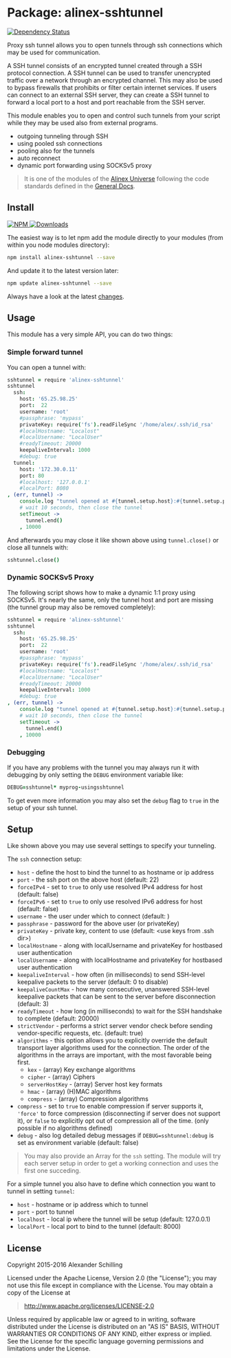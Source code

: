 Package: alinex-sshtunnel
=================================================

[![Dependency Status](https://gemnasium.com/alinex/node-sshtunnel.png)](https://gemnasium.com/alinex/node-sshtunnel)

Proxy ssh tunnel allows you to open tunnels through ssh connections which may be
used for communication.

A SSH tunnel consists of an encrypted tunnel created through a SSH protocol
connection. A SSH tunnel can be used to transfer unencrypted traffic over a
network through an encrypted channel. This may also be used to bypass firewalls
that prohibits or filter certain internet services.
If users can connect to an external SSH server, they can create a SSH tunnel to
forward a local port to a host and port reachable from the SSH server.

This module enables you to open and control such tunnels from your script while
they may be used also from external programs.

- outgoing tunneling through SSH
- using pooled ssh connections
- pooling also for the tunnels
- auto reconnect
- dynamic port forwarding using SOCKSv5 proxy

> It is one of the modules of the [Alinex Universe](http://alinex.github.io/code.html)
> following the code standards defined in the [General Docs](http://alinex.github.io/develop).

Install
-------------------------------------------------

[![NPM](https://nodei.co/npm/alinex-sshtunnel.png?downloads=true&downloadRank=true&stars=true)
 ![Downloads](https://nodei.co/npm-dl/alinex-sshtunnel.png?months=9&height=3)
](https://www.npmjs.com/package/alinex-sshtunnel)

The easiest way is to let npm add the module directly to your modules
(from within you node modules directory):

``` sh
npm install alinex-sshtunnel --save
```

And update it to the latest version later:

``` sh
npm update alinex-sshtunnel --save
```

Always have a look at the latest [changes](Changelog.md).


Usage
-------------------------------------------------
This module has a very simple API, you can do two things:

### Simple forward tunnel

You can open a tunnel with:

``` coffee
sshtunnel = require 'alinex-sshtunnel'
sshtunnel
  ssh:
    host: '65.25.98.25'
    port:  22
    username: 'root'
    #passphrase: 'mypass'
    privateKey: require('fs').readFileSync '/home/alex/.ssh/id_rsa'
    #localHostname: "Localost"
    #localUsername: "LocalUser"
    #readyTimeout: 20000
    keepaliveInterval: 1000
    #debug: true
  tunnel:
    host: '172.30.0.11'
    port: 80
    #localhost: '127.0.0.1'
    #localPort: 8080
, (err, tunnel) ->
    console.log "tunnel opened at #{tunnel.setup.host}:#{tunnel.setup.port}"
    # wait 10 seconds, then close the tunnel
    setTimeout ->
      tunnel.end()
    , 10000
```

And afterwards you may close it like shown above using `tunnel.close()` or
close all tunnels with:

``` coffee
sshtunnel.close()
```

### Dynamic SOCKSv5 Proxy

The following script shows how to make a dynamic 1:1 proxy using SOCKSv5. It's
nearly the same, only the tunnel host and port are missing (the tunnel group
may also be removed completely):

``` coffee
sshtunnel = require 'alinex-sshtunnel'
sshtunnel
  ssh:
    host: '65.25.98.25'
    port:  22
    username: 'root'
    #passphrase: 'mypass'
    privateKey: require('fs').readFileSync '/home/alex/.ssh/id_rsa'
    #localHostname: "Localost"
    #localUsername: "LocalUser"
    #readyTimeout: 20000
    keepaliveInterval: 1000
    #debug: true
, (err, tunnel) ->
    console.log "tunnel opened at #{tunnel.setup.host}:#{tunnel.setup.port}"
    # wait 10 seconds, then close the tunnel
    setTimeout ->
      tunnel.end()
    , 10000
```

### Debugging

If you have any problems with the tunnel you may always run it with debugging by
only setting the `DEBUG` environment variable like:

``` coffee
DEBUG=sshtunnel* myprog-usingsshtunnel
```

To get even more information you may also set the `debug` flag to `true` in the
setup of your ssh tunnel.


Setup
-------------------------------------------------

Like shown above you may use several settings to specify your tunneling.

The `ssh` connection setup:

- `host` - define the host to bind the tunnel to as hostname or ip address
- `port` - the ssh port on the above host (default: 22)
- `forceIPv4` - set to `true` to only use resolved IPv4 address for host (default: false)
- `forceIPv6` - set to `true` to only use resolved IPv6 address for host (default: false)
- `username` - the user under which to connect (default: <your username>)
- `passphrase` - password for the above user (or privateKey)
- `privateKey` - private key, content to use (default: <use keys from .ssh dir>)
- `localHostname` - along with localUsername and privateKey for hostbased user authentication
- `localUsername` - along with localHostname and privateKey for hostbased user authentication
- `keepaliveInterval` - how often (in milliseconds) to send SSH-level keepalive packets
  to the server (default: 0 to disable)
- `keepaliveCountMax` - how many consecutive, unanswered SSH-level keepalive packets that can
  be sent to the server before disconnection (default: 3)
- `readyTimeout` - how long (in milliseconds) to wait for the SSH handshake to complete
  (default: 20000)
- `strictVendor` - performs a strict server vendor check before sending vendor-specific
  requests, etc. (default: true)
- `algorithms` - this option allows you to explicitly override the default transport
  layer algorithms used for the connection. The order of the algorithms in the arrays
  are important, with the most favorable being first.
  - `kex` - (array) Key exchange algorithms
  - `cipher` - (array) Ciphers
  - `serverHostKey` - (array) Server host key formats
  - `hmac` - (array) (H)MAC algorithms
  - `compress` - (array) Compression algorithms
- `compress` - set to `true` to enable compression if server supports it, `'force'` to
  force compression (disconnecting if server does not support it), or `false` to explicitly
  opt out of compression all of the time. (only possible if no algorithms defined)
- `debug` - also log detailed debug messages if `DEBUG=sshtunnel:debug` is set as
  environment variable (default: false)

> You may also provide an Array for the `ssh` setting. The module will try each server
> setup in order to get a working connection and uses the first one succeding.

For a simple tunnel you also have to define which connection you want to tunnel
in setting `tunnel`:

- `host` - hostname or ip address which to tunnel
- `port` - port to tunnel
- `localhost` - local ip where the tunnel will be setup (default: 127.0.0.1)
- `localPort` - local port to bind to the tunnel (default: 8000)


License
-------------------------------------------------

Copyright 2015-2016 Alexander Schilling

Licensed under the Apache License, Version 2.0 (the "License");
you may not use this file except in compliance with the License.
You may obtain a copy of the License at

>  <http://www.apache.org/licenses/LICENSE-2.0>

Unless required by applicable law or agreed to in writing, software
distributed under the License is distributed on an "AS IS" BASIS,
WITHOUT WARRANTIES OR CONDITIONS OF ANY KIND, either express or implied.
See the License for the specific language governing permissions and
limitations under the License.
